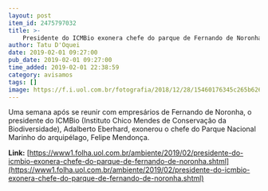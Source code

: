 ```yaml
---
layout: post
item_id: 2475797032
title: >-
    Presidente do ICMBio exonera chefe do parque de Fernando de Noronha
author: Tatu D'Oquei
date: 2019-02-01 09:27:00
pub_date: 2019-02-01 09:27:00
time_added: 2019-02-01 22:38:59
category: avisamos
tags: []
image: https://f.i.uol.com.br/fotografia/2018/12/28/15460176345c265b62690f4_1546017634_3x2_rt.jpg
---
```


Uma semana após se reunir com empresários de Fernando de Noronha, o presidente do ICMBio (Instituto Chico Mendes de Conservação da Biodiversidade), Adalberto Eberhard, exonerou o chefe do Parque Nacional Marinho do arquipélago, Felipe Mendonça.

**Link:** [https://www1.folha.uol.com.br/ambiente/2019/02/presidente-do-icmbio-exonera-chefe-do-parque-de-fernando-de-noronha.shtml](https://www1.folha.uol.com.br/ambiente/2019/02/presidente-do-icmbio-exonera-chefe-do-parque-de-fernando-de-noronha.shtml)

